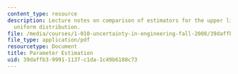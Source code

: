 ```yaml
---
content_type: resource
description: Lecture notes on comparison of estimators for the upper limit of the
  uniform distribution.
file: /media/courses/1-010-uncertainty-in-engineering-fall-2008/39daffb399911137c1da1c49b6180c73_app_19.pdf
file_type: application/pdf
resourcetype: Document
title: Parameter Estimation
uid: 39daffb3-9991-1137-c1da-1c49b6180c73
---
```

